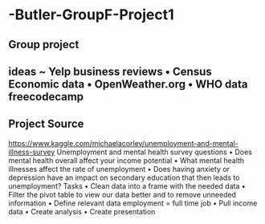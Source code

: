 # -Butler-GroupF-Project1
## Group project
 ideas
~	Yelp business reviews
•	Census Economic data
•	OpenWeather.org
•	WHO data freecodecamp
------------------------------
## Project Source
https://www.kaggle.com/michaelacorley/unemployment-and-mental-illness-survey
Unemployment and mental health survey questions
•	Does mental health overall affect your income potential
•	What mental health illnesses affect the rate of unemployment
•	Does having anxiety or depression have an impact on secondary education that then leads to unemployment?
Tasks
•	Clean data into a frame with the needed data
•	Filter the pivot table to view our data better and to remove unneeded information
•	Define relevant data employment = full time job
•	Pull income data 
•	Create analysis
•	Create presentation
